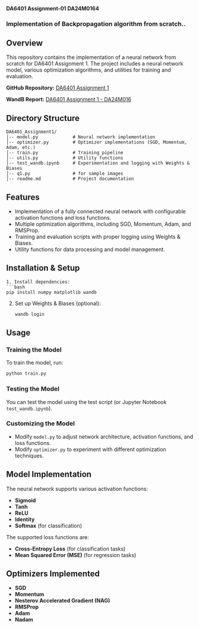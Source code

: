#### DA6401 Assignment-01 DA24M0164

### Implementation of Backpropagation algorithm from scratch..

## Overview
This repository contains the implementation of a neural network from scratch for DA6401 Assignment 1. The project includes a neural network model, various optimization algorithms, and utilities for training and evaluation.

**GitHub Repository:** [DA6401 Assignment 1](https://github.com/saimanikumar-da24m016/da6401_assignment1)  

**WandB Report:** [DA6401 Assignment 1 - DA24M016](https://wandb.ai/da24m016-indian-institute-of-technology-madras/DL_Assignment_01/reports/DA6401-Assignment-1-DA24M016--VmlldzoxMTUwNTkxNg?accessToken=fuq9rzuml57y1oj7vf3t2yxh5p71yyjcy1mfdkwnh9lo5wy65f3y7p5kvz1hdzqg)  


## Directory Structure
```
DA6401_Assignment1/
│-- model.py             # Neural network implementation
│-- optimizer.py         # Optimizer implementations (SGD, Momentum, Adam, etc.)
│-- train.py             # Training pipeline
│-- utils.py             # Utility functions
│-- test_wandb.ipynb     # Experimentation and logging with Weights & Biases
│-- q1.py                # for sample images
│-- readme.md            # Project documentation
```


## Features
- Implementation of a fully connected neural network with configurable activation functions and loss functions.
- Multiple optimization algorithms, including SGD, Momentum, Adam, and RMSProp.
- Training and evaluation scripts with proper logging using Weights & Biases.
- Utility functions for data processing and model management.

## Installation & Setup

   ```
1. Install dependencies:
   ```bash
   pip install numpy matplotlib wandb
   ```
2. Set up Weights & Biases (optional):
   ```bash
   wandb login
   ```

## Usage
### Training the Model
To train the model, run:
```bash
python train.py
```

### Testing the Model
You can test the model using the test script (or Jupyter Notebook `test_wandb.ipynb`).

### Customizing the Model
- Modify `model.py` to adjust network architecture, activation functions, and loss functions.
- Modify `optimizer.py` to experiment with different optimization techniques.

## Model Implementation
The neural network supports various activation functions:
- **Sigmoid**
- **Tanh**
- **ReLU**
- **Identity**
- **Softmax** (for classification)

The supported loss functions are:
- **Cross-Entropy Loss** (for classification tasks)
- **Mean Squared Error (MSE)** (for regression tasks)

## Optimizers Implemented
- **SGD**
- **Momentum**
- **Nesterov Accelerated Gradient (NAG)**
- **RMSProp**
- **Adam**
- **Nadam**




